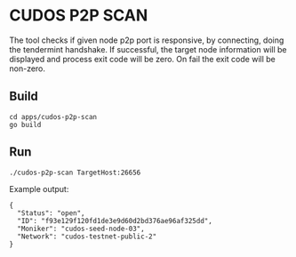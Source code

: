 # CUDOS P2P SCAN

The tool checks if given node p2p port is responsive, by connecting, doing the tendermint handshake. If successful, the target node information will be displayed and process exit code will be zero. On fail the exit code will be non-zero.

## Build

```
cd apps/cudos-p2p-scan
go build
```


## Run

```
./cudos-p2p-scan TargetHost:26656
```

Example output:

```
{
  "Status": "open",
  "ID": "f93e129f120fd1de3e9d60d2bd376ae96af325dd",
  "Moniker": "cudos-seed-node-03",
  "Network": "cudos-testnet-public-2"
}
```